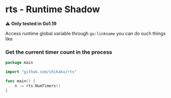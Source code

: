 # rts - Runtime Shadow

⚠️ **Only tested in Go1.19**

Access runtime global variable through `go:linkname` you can do such things like

### Get the current timer count in the process

```go
package main

import "github.com/chikaku/rts"

func main() {
    n := rts.NumTimers()
}
```
